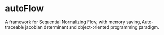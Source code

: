 # autoFlow
A framework for Sequential Normalizing Flow, with memory saving, Auto-traceable jacobian determinant and object-oriented programming paradigm.
